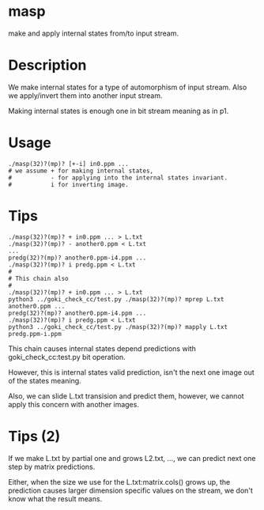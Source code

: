 # masp
make and apply internal states from/to input stream.

# Description
We make internal states for a type of automorphism of input stream.
Also we apply/invert them into another input stream.

Making internal states is enough one in bit stream meaning as in p1.

# Usage
    ./masp(32)?(mp)? [+-i] in0.ppm ...
    # we assume + for making internal states,
    #           - for applying into the internal states invariant.
    #           i for inverting image.

# Tips
    ./masp(32)?(mp)? + in0.ppm ... > L.txt
    ./masp(32)?(mp)? - another0.ppm < L.txt
    ...
    predg(32)?(mp)? another0.ppm-i4.ppm ...
    ./masp(32)?(mp)? i predg.ppm < L.txt
    #
    # This chain also
    #
    ./masp(32)?(mp)? + in0.ppm ... > L.txt
    python3 ../goki_check_cc/test.py ./masp(32)?(mp)? mprep L.txt another0.ppm ...
    predg(32)?(mp)? another0.ppm-i4.ppm ...
    ./masp(32)?(mp)? i predg.ppm < L.txt
    python3 ../goki_check_cc/test.py ./masp(32)?(mp)? mapply L.txt predg.ppm-i.ppm

This chain causes internal states depend predictions with goki_check_cc:test.py bit operation.

However, this is internal states valid prediction, isn't the next one image out of the states meaning.

Also, we can slide L.txt transision and predict them, however, we cannot apply this concern with another images.

# Tips (2)
If we make L.txt by partial one and grows L2.txt, ..., we can predict next one step by matrix predictions.

Either, when the size we use for the L.txt:matrix.cols() grows up, the prediction causes larger dimension specific values on the stream, we don't know what the result means.

